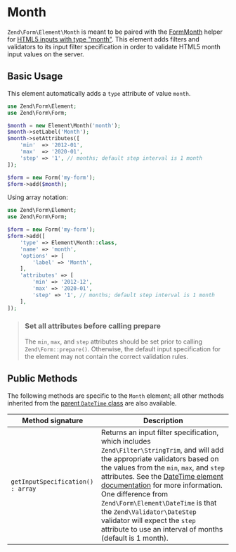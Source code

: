 # Month

`Zend\Form\Element\Month` is meant to be paired with the
[FormMonth](../helper/form-month.md) helper for
[HTML5 inputs with type "month"](http://www.whatwg.org/specs/web-apps/current-work/multipage/states-of-the-type-attribute.html#month-state-%28type=month%29).
This element adds filters and validators to its input filter specification in
order to validate HTML5 month input values on the server.

## Basic Usage

This element automatically adds a `type` attribute of value `month`.

```php
use Zend\Form\Element;
use Zend\Form\Form;

$month = new Element\Month('month');
$month->setLabel('Month');
$month->setAttributes([
    'min'  => '2012-01',
    'max'  => '2020-01',
    'step' => '1', // months; default step interval is 1 month
]);

$form = new Form('my-form');
$form->add($month);
```

Using array notation:

```php
use Zend\Form\Element;
use Zend\Form\Form;

$form = new Form('my-form');
$form->add([
	'type' => Element\Month::class,
	'name' => 'month',
	'options' => [
		'label' => 'Month',
	],
	'attributes' => [
		'min' => '2012-12',
		'max' => '2020-01',
		'step' => '1', // months; default step interval is 1 month
	],
]);
```

> ### Set all attributes before calling prepare
>
> The `min`, `max`, and `step` attributes should be set prior to calling
> `Zend\Form::prepare()`. Otherwise, the default input specification for the
> element may not contain the correct validation rules.

## Public Methods

The following methods are specific to the `Month` element; all other methods
inherited from the [parent `DateTime` class](date-time.md#public-methods) are also
available.

Method signature                  | Description
--------------------------------- | -----------
`getInputSpecification() : array` | Returns an input filter specification, which includes `Zend\Filter\StringTrim`, and will add the appropriate validators based on the values from the `min`, `max`, and `step` attributes. See the [DateTime element documentation](date-time.md#public-methods) for more information.  One difference from `Zend\Form\Element\DateTime` is that the `Zend\Validator\DateStep` validator will expect the `step` attribute to use an interval of months (default is 1 month).
